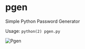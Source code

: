 # pgen
Simple Python Password Generator

Usage: `python(2) pgen.py`

![Pgen](https://raw.githubusercontent.com/f1s3c/pgen/master/pgen.png)
